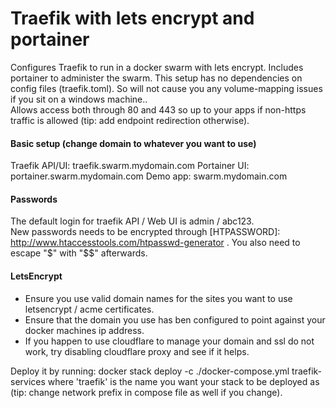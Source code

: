 # Traefik with lets encrypt and portainer

Configures Traefik to run in a docker swarm with lets encrypt. Includes portainer to administer the swarm.
This setup has no dependencies on config files (traefik.toml). So will not cause you any volume-mapping issues if you sit on a windows machine..  
Allows access both through 80 and 443 so up to your apps if non-https traffic is allowed (tip: add endpoint redirection otherwise).

#### Basic setup (change domain to whatever you want to use)

Traefik API/UI: traefik.swarm.mydomain.com
Portainer UI: portainer.swarm.mydomain.com
Demo app: swarm.mydomain.com

#### Passwords

The default login for traefik API / Web UI is admin / abc123.  
New passwords needs to be encrypted through [HTPASSWORD]: http://www.htaccesstools.com/htpasswd-generator .
You also need to escape "$" with "$$" afterwards.

#### LetsEncrypt

* Ensure you use valid domain names for the sites you want to use letsencrypt / acme certificates.
* Ensure that the domain you use has ben configured to point against your docker machines ip address.
* If you happen to use cloudflare to manage your domain and ssl do not work, try disabling cloudflare proxy and see if it helps.

Deploy it by running: docker stack deploy -c ./docker-compose.yml traefik-services
where 'traefik' is the name you want your stack to be deployed as (tip: change network prefix in compose file as well if you change).